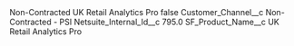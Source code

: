 <?xml version="1.0" encoding="UTF-8"?>
<CustomMetadata xmlns="http://soap.sforce.com/2006/04/metadata" xmlns:xsi="http://www.w3.org/2001/XMLSchema-instance" xmlns:xsd="http://www.w3.org/2001/XMLSchema">
    <label>Non-Contracted UK Retail Analytics Pro</label>
    <protected>false</protected>
    <values>
        <field>Customer_Channel__c</field>
        <value xsi:type="xsd:string">Non-Contracted - PSI</value>
    </values>
    <values>
        <field>Netsuite_Internal_Id__c</field>
        <value xsi:type="xsd:double">795.0</value>
    </values>
    <values>
        <field>SF_Product_Name__c</field>
        <value xsi:type="xsd:string">UK Retail Analytics Pro</value>
    </values>
</CustomMetadata>
